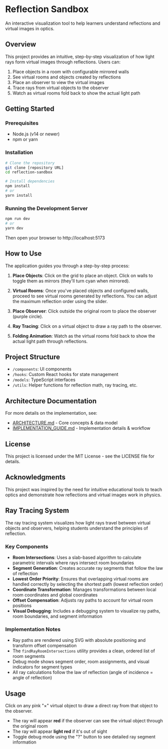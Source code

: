 # Reflection Sandbox

An interactive visualization tool to help learners understand reflections and virtual images in optics.

## Overview

This project provides an intuitive, step-by-step visualization of how light rays form virtual images through reflections. Users can:

1. Place objects in a room with configurable mirrored walls
2. See virtual rooms and objects created by reflections
3. Place an observer to view the virtual images
4. Trace rays from virtual objects to the observer
5. Watch as virtual rooms fold back to show the actual light path

## Getting Started

### Prerequisites

- Node.js (v14 or newer)
- npm or yarn

### Installation

```bash
# Clone the repository
git clone [repository URL]
cd reflection-sandbox

# Install dependencies
npm install
# or
yarn install
```

### Running the Development Server

```bash
npm run dev
# or
yarn dev
```

Then open your browser to http://localhost:5173

## How to Use

The application guides you through a step-by-step process:

1. **Place Objects**: Click on the grid to place an object. Click on walls to toggle them as mirrors (they'll turn cyan when mirrored).

2. **Virtual Rooms**: Once you've placed objects and configured walls, proceed to see virtual rooms generated by reflections. You can adjust the maximum reflection order using the slider.

3. **Place Observer**: Click outside the original room to place the observer (purple circle).

4. **Ray Tracing**: Click on a virtual object to draw a ray path to the observer.

5. **Folding Animation**: Watch as the virtual rooms fold back to show the actual light path through reflections.

## Project Structure

- `/components`: UI components
- `/hooks`: Custom React hooks for state management
- `/models`: TypeScript interfaces
- `/utils`: Helper functions for reflection math, ray tracing, etc.

## Architecture Documentation

For more details on the implementation, see:
- [ARCHITECTURE.md](./ARCHITECTURE.md) - Core concepts & data model
- [IMPLEMENTATION_GUIDE.md](./IMPLEMENTATION_GUIDE.md) - Implementation details & workflow

## License

This project is licensed under the MIT License - see the LICENSE file for details.

## Acknowledgments

This project was inspired by the need for intuitive educational tools to teach optics and demonstrate how reflections and virtual images work in physics.

## Ray Tracing System

The ray tracing system visualizes how light rays travel between virtual objects and observers, helping students understand the principles of reflection.

### Key Components

- **Room Intersections**: Uses a slab-based algorithm to calculate parametric intervals where rays intersect room boundaries
- **Segment Generation**: Creates accurate ray segments that follow the law of reflection
- **Lowest Order Priority**: Ensures that overlapping virtual rooms are handled correctly by selecting the shortest path (lowest reflection order)
- **Coordinate Transformation**: Manages transformations between local room coordinates and global coordinates
- **Offset Compensation**: Adjusts ray paths to account for virtual room positions 
- **Visual Debugging**: Includes a debugging system to visualize ray paths, room boundaries, and segment information

### Implementation Notes

- Ray paths are rendered using SVG with absolute positioning and transform offset compensation
- The `findRayRoomIntersections` utility provides a clean, ordered list of room segments
- Debug mode shows segment order, room assignments, and visual indicators for segment types
- All ray calculations follow the law of reflection (angle of incidence = angle of reflection)

## Usage

Click on any pink "×" virtual object to draw a direct ray from that object to the observer.
- The ray will appear **red** if the observer can see the virtual object through the original room
- The ray will appear **light red** if it's out of sight
- Toggle debug mode using the "?" button to see detailed ray segment information